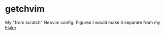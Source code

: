 # getchvim

My "from scratch" Neovim config. Figured I would make it separate from my [Flake](https://github.com/getchoo/borealis)
